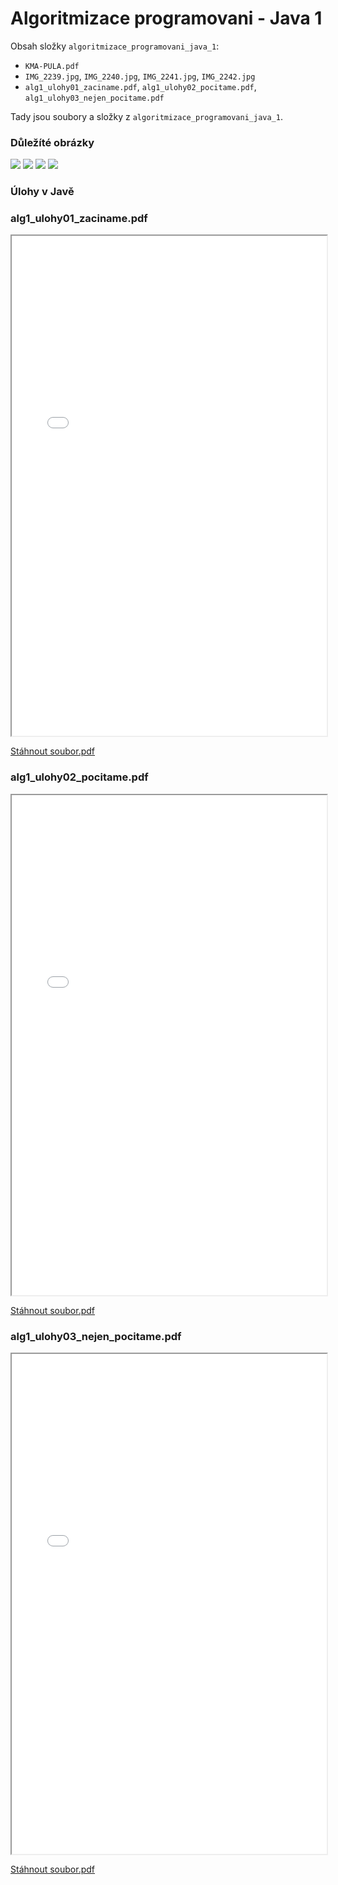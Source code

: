 # Algoritmizace programovani - Java 1

Obsah složky `algoritmizace_programovani_java_1`:

- `KMA-PULA.pdf`
- `IMG_2239.jpg`, `IMG_2240.jpg`, `IMG_2241.jpg`, `IMG_2242.jpg`
- `alg1_ulohy01_zaciname.pdf`, `alg1_ulohy02_pocitame.pdf`, `alg1_ulohy03_nejen_pocitame.pdf`

Tady jsou soubory a složky z `algoritmizace_programovani_java_1`.

### Důležíté obrázky

![](IMG_2239.jpg)
![](IMG_2240.jpg)
![](IMG_2241.jpg)
![](IMG_2242.jpg)

### Úlohy v Javě

### alg1_ulohy01_zaciname.pdf

<iframe src="alg1_ulohy01_zaciname.pdf" width="100%" height="800px"></iframe>

[Stáhnout soubor.pdf](alg1_ulohy01_zaciname.pdf)

### alg1_ulohy02_pocitame.pdf

<iframe src="alg1_ulohy02_pocitame.pdf" width="100%" height="800px"></iframe>

[Stáhnout soubor.pdf](alg1_ulohy02_pocitame.pdf)

### alg1_ulohy03_nejen_pocitame.pdf

<iframe src="alg1_ulohy03_nejen_pocitame.pdf" width="100%" height="800px"></iframe>

[Stáhnout soubor.pdf](alg1_ulohy03_nejen_pocitame.pdf)
